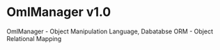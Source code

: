 OmlManager v1.0
==========

OmlManager - Object Manipulation Language, Dabatabse ORM - Object Relational Mapping
